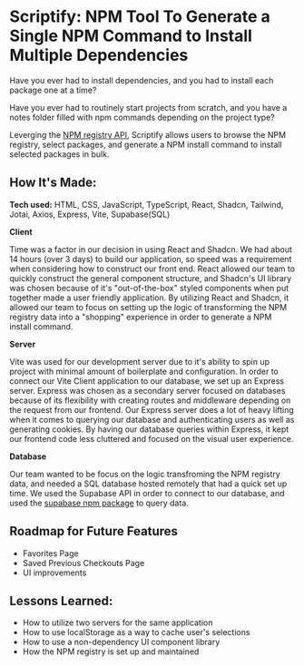 # Scriptify: NPM Tool To Generate a Single NPM Command to Install Multiple Dependencies

Have you ever had to install dependencies, and you had to install each package one at a time?

Have you ever had to routinely start projects from scratch, and you have a notes folder filled with npm commands depending on the project type?

Leverging the [NPM registry API](https://github.com/npm/registry/blob/master/docs/REGISTRY-API.md), Scriptify allows users to browse the NPM registry, select packages, and generate a NPM install command to install selected packages in bulk. 

## How It's Made:

**Tech used:** HTML, CSS, JavaScript, TypeScript, React, Shadcn, Tailwind, Jotai, Axios, Express, Vite, Supabase(SQL)

**Client**

Time was a factor in our decision in using React and Shadcn. We had about 14 hours (over 3 days) to build our application, so speed was a requirement when considering how to construct our front end. React allowed our team to quickly construct the general component structure, and Shadcn's UI library was chosen because of it's "out-of-the-box" styled components when put together made a user friendly application. By utilizing React and Shadcn, it allowed our team to focus on setting up the logic of transforming the NPM registry data into a "shopping" experience in order to generate a NPM install command. 

**Server**

Vite was used for our development server due to it's ability to spin up project with minimal amount of boilerplate and configuration. In order to connect our Vite Client application to our database, we set up an Express server. Express was chosen as a secondary server focused on databases because of its flexibility with creating routes and middleware depending on the request from our frontend. Our Express server does a lot of heavy lifting when it comes to querying our database and authenticating users as well as generating cookies. By having our database queries within Express, it kept our frontend code less cluttered and focused on the visual user experience.

**Database**

Our team wanted to be focus on the logic transfroming the NPM registry data, and needed a SQL database hosted remotely that had a quick set up time. We used the Supabase API in order to connect to our database, and used the [supabase npm package](https://www.npmjs.com/package/@supabase/supabase-js) to query data.

## Roadmap for Future Features

- Favorites Page
- Saved Previous Checkouts Page
- UI improvements

## Lessons Learned:

- How to utilize two servers for the same application
- How to use localStorage as a way to cache user's selections
- How to use a non-dependency UI component library
- How the NPM registry is set up and maintained
